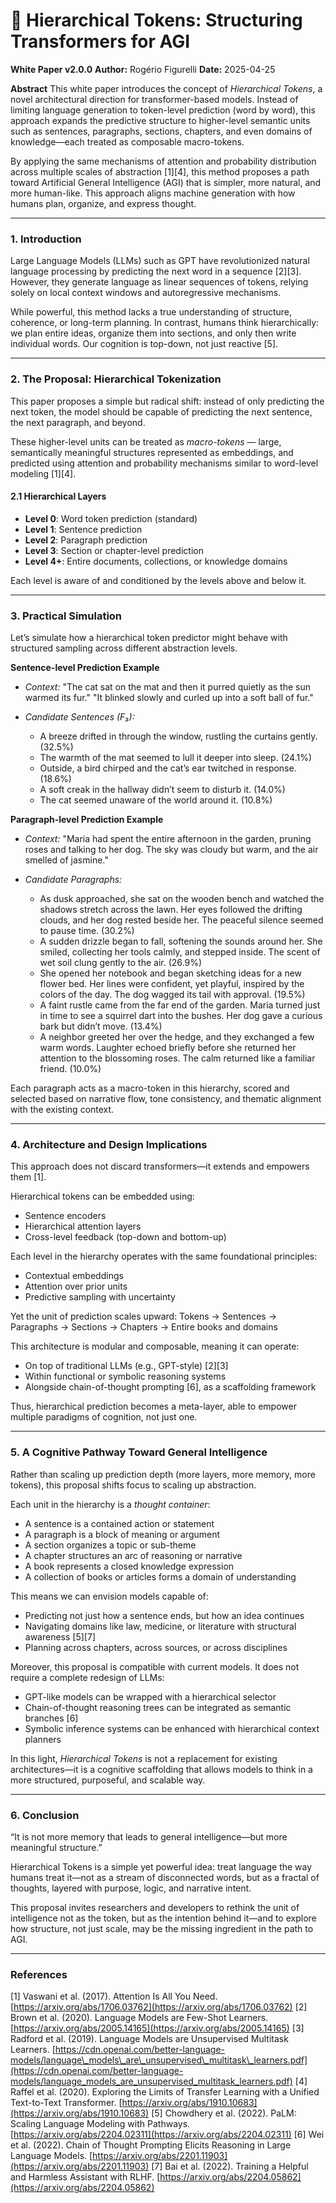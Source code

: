 # 📘 Hierarchical Tokens: Structuring Transformers for AGI

**White Paper v2.0.0**
**Author:** Rogério Figurelli
**Date:** 2025-04-25

**Abstract**
This white paper introduces the concept of *Hierarchical Tokens*, a novel architectural direction for transformer-based models. Instead of limiting language generation to token-level prediction (word by word), this approach expands the predictive structure to higher-level semantic units such as sentences, paragraphs, sections, chapters, and even domains of knowledge—each treated as composable macro-tokens.

By applying the same mechanisms of attention and probability distribution across multiple scales of abstraction \[1]\[4], this method proposes a path toward Artificial General Intelligence (AGI) that is simpler, more natural, and more human-like. This approach aligns machine generation with how humans plan, organize, and express thought.

---

### 1. Introduction

Large Language Models (LLMs) such as GPT have revolutionized natural language processing by predicting the next word in a sequence \[2]\[3]. However, they generate language as linear sequences of tokens, relying solely on local context windows and autoregressive mechanisms.

While powerful, this method lacks a true understanding of structure, coherence, or long-term planning. In contrast, humans think hierarchically: we plan entire ideas, organize them into sections, and only then write individual words. Our cognition is top-down, not just reactive \[5].

---

### 2. The Proposal: Hierarchical Tokenization

This paper proposes a simple but radical shift: instead of only predicting the next token, the model should be capable of predicting the next sentence, the next paragraph, and beyond.

These higher-level units can be treated as *macro-tokens* — large, semantically meaningful structures represented as embeddings, and predicted using attention and probability mechanisms similar to word-level modeling \[1]\[4].

#### 2.1 Hierarchical Layers

* **Level 0**: Word token prediction (standard)
* **Level 1**: Sentence prediction
* **Level 2**: Paragraph prediction
* **Level 3**: Section or chapter-level prediction
* **Level 4+**: Entire documents, collections, or knowledge domains

Each level is aware of and conditioned by the levels above and below it.

---

### 3. Practical Simulation

Let’s simulate how a hierarchical token predictor might behave with structured sampling across different abstraction levels.

**Sentence-level Prediction Example**

* *Context:*
  "The cat sat on the mat and then it purred quietly as the sun warmed its fur."
  "It blinked slowly and curled up into a soft ball of fur."
* *Candidate Sentences (F₃):*

  * A breeze drifted in through the window, rustling the curtains gently. (32.5%)
  * The warmth of the mat seemed to lull it deeper into sleep. (24.1%)
  * Outside, a bird chirped and the cat’s ear twitched in response. (18.6%)
  * A soft creak in the hallway didn’t seem to disturb it. (14.0%)
  * The cat seemed unaware of the world around it. (10.8%)

**Paragraph-level Prediction Example**

* *Context:*
  "Maria had spent the entire afternoon in the garden, pruning roses and talking to her dog. The sky was cloudy but warm, and the air smelled of jasmine."
* *Candidate Paragraphs:*

  * As dusk approached, she sat on the wooden bench and watched the shadows stretch across the lawn. Her eyes followed the drifting clouds, and her dog rested beside her. The peaceful silence seemed to pause time. (30.2%)
  * A sudden drizzle began to fall, softening the sounds around her. She smiled, collecting her tools calmly, and stepped inside. The scent of wet soil clung gently to the air. (26.9%)
  * She opened her notebook and began sketching ideas for a new flower bed. Her lines were confident, yet playful, inspired by the colors of the day. The dog wagged its tail with approval. (19.5%)
  * A faint rustle came from the far end of the garden. Maria turned just in time to see a squirrel dart into the bushes. Her dog gave a curious bark but didn’t move. (13.4%)
  * A neighbor greeted her over the hedge, and they exchanged a few warm words. Laughter echoed briefly before she returned her attention to the blossoming roses. The calm returned like a familiar friend. (10.0%)

Each paragraph acts as a macro-token in this hierarchy, scored and selected based on narrative flow, tone consistency, and thematic alignment with the existing context.

---

### 4. Architecture and Design Implications

This approach does not discard transformers—it extends and empowers them \[1].

Hierarchical tokens can be embedded using:

* Sentence encoders
* Hierarchical attention layers
* Cross-level feedback (top-down and bottom-up)

Each level in the hierarchy operates with the same foundational principles:

* Contextual embeddings
* Attention over prior units
* Predictive sampling with uncertainty

Yet the unit of prediction scales upward:
Tokens → Sentences → Paragraphs → Sections → Chapters → Entire books and domains

This architecture is modular and composable, meaning it can operate:

* On top of traditional LLMs (e.g., GPT-style) \[2]\[3]
* Within functional or symbolic reasoning systems
* Alongside chain-of-thought prompting \[6], as a scaffolding framework

Thus, hierarchical prediction becomes a meta-layer, able to empower multiple paradigms of cognition, not just one.

---

### 5. A Cognitive Pathway Toward General Intelligence

Rather than scaling up prediction depth (more layers, more memory, more tokens), this proposal shifts focus to scaling up abstraction.

Each unit in the hierarchy is a *thought container*:

* A sentence is a contained action or statement
* A paragraph is a block of meaning or argument
* A section organizes a topic or sub-theme
* A chapter structures an arc of reasoning or narrative
* A book represents a closed knowledge expression
* A collection of books or articles forms a domain of understanding

This means we can envision models capable of:

* Predicting not just how a sentence ends, but how an idea continues
* Navigating domains like law, medicine, or literature with structural awareness \[5]\[7]
* Planning across chapters, across sources, or across disciplines

Moreover, this proposal is compatible with current models. It does not require a complete redesign of LLMs:

* GPT-like models can be wrapped with a hierarchical selector
* Chain-of-thought reasoning trees can be integrated as semantic branches \[6]
* Symbolic inference systems can be enhanced with hierarchical context planners

In this light, *Hierarchical Tokens* is not a replacement for existing architectures—it is a cognitive scaffolding that allows models to think in a more structured, purposeful, and scalable way.

---

### 6. Conclusion

“It is not more memory that leads to general intelligence—but more meaningful structure.”

Hierarchical Tokens is a simple yet powerful idea: treat language the way humans treat it—not as a stream of disconnected words, but as a fractal of thoughts, layered with purpose, logic, and narrative intent.

This proposal invites researchers and developers to rethink the unit of intelligence not as the token, but as the intention behind it—and to explore how structure, not just scale, may be the missing ingredient in the path to AGI.

---

### References

\[1] Vaswani et al. (2017). Attention Is All You Need. [https://arxiv.org/abs/1706.03762](https://arxiv.org/abs/1706.03762)
\[2] Brown et al. (2020). Language Models are Few-Shot Learners. [https://arxiv.org/abs/2005.14165](https://arxiv.org/abs/2005.14165)
\[3] Radford et al. (2019). Language Models are Unsupervised Multitask Learners. [https://cdn.openai.com/better-language-models/language\_models\_are\_unsupervised\_multitask\_learners.pdf](https://cdn.openai.com/better-language-models/language_models_are_unsupervised_multitask_learners.pdf)
\[4] Raffel et al. (2020). Exploring the Limits of Transfer Learning with a Unified Text-to-Text Transformer. [https://arxiv.org/abs/1910.10683](https://arxiv.org/abs/1910.10683)
\[5] Chowdhery et al. (2022). PaLM: Scaling Language Modeling with Pathways. [https://arxiv.org/abs/2204.02311](https://arxiv.org/abs/2204.02311)
\[6] Wei et al. (2022). Chain of Thought Prompting Elicits Reasoning in Large Language Models. [https://arxiv.org/abs/2201.11903](https://arxiv.org/abs/2201.11903)
\[7] Bai et al. (2022). Training a Helpful and Harmless Assistant with RLHF. [https://arxiv.org/abs/2204.05862](https://arxiv.org/abs/2204.05862)

